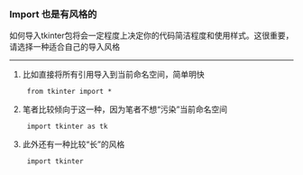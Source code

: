 ### Import 也是有风格的

如何导入tkinter包将会一定程度上决定你的代码简洁程度和使用样式。这很重要，请选择一种适合自己的导入风格

-----------------------

1. 比如直接将所有引用导入到当前命名空间，简单明快

        from tkinter import *
    
2. 笔者比较倾向于这一种，因为笔者不想“污染”当前命名空间
        
        import tkinter as tk
        
3. 此外还有一种比较“长”的风格

        import tkinter
